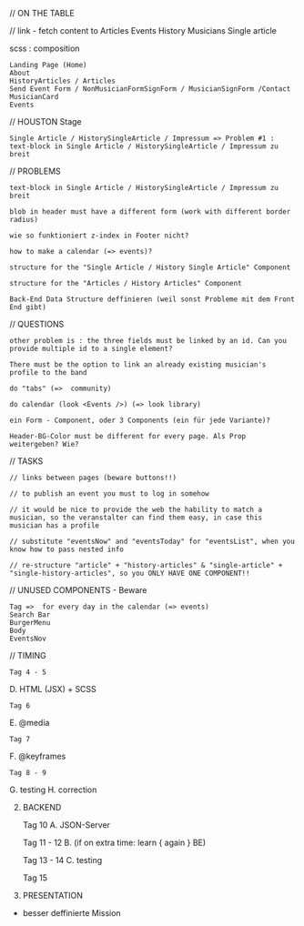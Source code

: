 // ON THE TABLE

// link - fetch content to 
        Articles
        Events
        History
        Musicians
        Single article
        
scss : composition

    Landing Page (Home)
    About
    HistoryArticles / Articles
    Send Event Form / NonMusicianFormSignForm / MusicianSignForm /Contact
    MusicianCard
    Events


// HOUSTON Stage

    Single Article / HistorySingleArticle / Impressum => Problem #1 : text-block in Single Article / HistorySingleArticle / Impressum zu breit


// PROBLEMS

    text-block in Single Article / HistorySingleArticle / Impressum zu breit

    blob in header must have a different form (work with different border radius)

    wie so funktioniert z-index in Footer nicht?

    how to make a calendar (=> events)?

    structure for the "Single Article / History Single Article" Component

    structure for the "Articles / History Articles" Component

    Back-End Data Structure deffinieren (weil sonst Probleme mit dem Front End gibt)

// QUESTIONS
    
    other problem is : the three fields must be linked by an id. Can you provide multiple id to a single element?
    
    There must be the option to link an already existing musician's profile to the band

    do "tabs" (=>  community)

    do calendar (look <Events />) (=> look library)

    ein Form - Component, oder 3 Components (ein für jede Variante)?

    Header-BG-Color must be different for every page. Als Prop weitergeben? Wie?


// TASKS


    // links between pages (beware buttons!!)

    // to publish an event you must to log in somehow

    // it would be nice to provide the web the hability to match a musician, so the veranstalter can find them easy, in case this musician has a profile

    // substitute "eventsNow" and "eventsToday" for "eventsList", when you know how to pass nested info

    // re-structure "article" + "history-articles" & "single-article" + "single-history-articles", so you ONLY HAVE ONE COMPONENT!!
    

// UNUSED COMPONENTS - Beware


    Tag =>  for every day in the calendar (=> events)
    Search Bar
    BurgerMenu
    Body
    EventsNov


// TIMING

    Tag 4 - 5
D.  HTML (JSX) + SCSS
    
    Tag 6
E.  @media
    
    Tag 7
F.  @keyframes
    
    Tag 8 - 9
G.  testing
H.  correction

2.  BACKEND

    Tag 10
A.  JSON-Server

    Tag 11 - 12
B.  (if on extra time: learn { again } BE)

    Tag 13 - 14 
C.  testing

    Tag 15
3. PRESENTATION

- besser deffinierte Mission